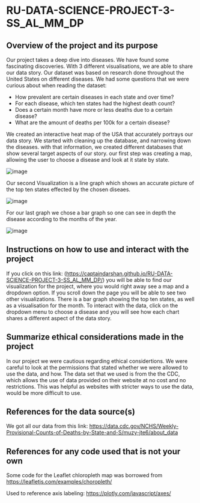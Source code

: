 # RU-DATA-SCIENCE-PROJECT-3-SS_AL_MM_DP

## Overview of the project and its purpose
Our project takes a deep dive into diseases. 
We have found some fascinating discoveries.
With 3 different visualisations, we are able to share our data story.
Our dataset was based on research done throughout the United States on different diseases.
We had some questions that we were curious about when reading the dataset:
- How prevalent are certain diseases in each state and over time?
- For each disease, which ten states had the highest death count?
- Does a certain month have more or less deaths due to a certain disease?
- What are the amount of deaths per 100k for a certain disease?
  
We created an interactive heat map of the USA that accurately portrays our data story.
We started with cleaning up the database, and narrowing down the diseases.
with that information, we created different databases that show several target aspects of our story.
our first step was creating a map, allowing the user to choose a disease and look at it state by state.

![image](https://github.com/captaindarshan/RU-DATA-SCIENCE-PROJECT-3-SS_AL_MM_DP/assets/159741871/7338ea7e-df5e-42fc-8f24-83b27f40ac6d)

Our second Visualization is a line graph which shows an accurate picture of the top ten states effected by the chosen diseaes.

![image](https://github.com/captaindarshan/RU-DATA-SCIENCE-PROJECT-3-SS_AL_MM_DP/assets/159741871/b328a014-a6af-4710-a162-2f6dac3b8d49)

For our last graph we chose a bar graph so one can see in depth the disease according to the months of the year.

![image](https://captaindarshan.github.io/CDC-DATA-ANALYSIS/)
## Instructions on how to use and interact with the project
If you click on this link: (https://captaindarshan.github.io/RU-DATA-SCIENCE-PROJECT-3-SS_AL_MM_DP/) 
you will be able to find our visualization for the project, where you would right away see a map and a dropdown option. 
If you scroll down the page you will be able to see two other visualizations. There is a bar graph showing the top ten states, as well as a visualisation for the month. To interact with the data, click on the dropdown menu to choose a disease and you will see how each chart shares a different aspect of the data story. 

## Summarize ethical considerations made in the project
In our project we were cautious regarding ethical considertions. We were careful to look at the permissions that stated whether we were allowed to use the data, and how. The data set that we used is from the the CDC, which allows the use of data provided on their website at no cost and no restrictions. This was helpful as websites with stricter ways to use the data, would be more difficult to use.
## References for the data source(s)
We got all our data from this link:
https://data.cdc.gov/NCHS/Weekly-Provisional-Counts-of-Deaths-by-State-and-S/muzy-jte6/about_data

## References for any code used that is not your own
Some code for the Leaflet chloropleth map was borrowed from https://leafletjs.com/examples/choropleth/

Used to reference axis labeling: https://plotly.com/javascript/axes/ 

